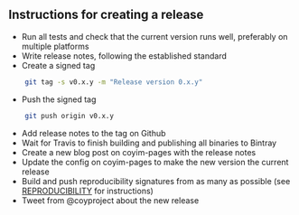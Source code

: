 Instructions for creating a release
-----------------------------------

- Run all tests and check that the current version runs well, preferably on multiple platforms
- Write release notes, following the established standard
- Create a signed tag
```sh
    git tag -s v0.x.y -m "Release version 0.x.y"
```
- Push the signed tag
```sh
    git push origin v0.x.y
```
- Add release notes to the tag on Github
- Wait for Travis to finish building and publishing all binaries to Bintray
- Create a new blog post on coyim-pages with the release notes
- Update the config on coyim-pages to make the new version the current release
- Build and push reproducibility signatures from as many as possible (see [REPRODUCIBILITY](REPRODUCIBILITY.md) for instructions)
- Tweet from @coyproject about the new release
